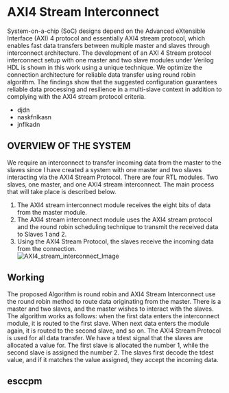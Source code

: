 # AXI4 Stream Interconnect 
System-on-a-chip (SoC) designs depend on the Advanced eXtensible Interface (AXI) 4 protocol and essentially AXI4 stream protocol, which enables fast data transfers between multiple master and slaves through interconnect architecture. The development of an AXI 4 Stream protocol interconnect setup with one master and two slave modules under Verilog HDL is shown in this work using a unique technique. We optimize the connection architecture for reliable data transfer using round robin algorithm. The findings show that the suggested configuration guarantees reliable data processing and resilience in a multi-slave context in addition to complying with the AXI4 stream protocol criteria.
- djdn
- naskfnlkasn
- jnflkadn
## OVERVIEW OF THE SYSTEM
We require an interconnect to transfer incoming data from the master to the slaves since I have created a system with one master and two slaves interacting via the AXI4 Stream Protocol. There are four RTL modules. Two slaves, one master, and one AXI4 stream interconnect.
The main process that will take place is described below.
1. The AXI4 stream interconnect module receives the eight bits of data from the master module. 
2. The AXI4 stream interconnect module uses the AXI4 stream protocol and the round robin scheduling technique to transmit the received data to Slaves 1 and 2.
3. Using the AXI4 Stream Protocol, the slaves receive the incoming data from the connection.  
![AXI4_stream_interconnect_Image](https://github.com/prajwal2416/AXI4-Stream-Interconeect/assets/144794293/00c17fe2-12a0-47f3-b991-579b50c0505f)
## Working 
The proposed Algorithm is round robin and AXI4 Stream Interconnect use the round robin method to route data originating from the master. There is a master and two slaves, and the master wishes to interact with the slaves. The algorithm works as follows: when the first data enters the interconnect module, it is routed to the first slave. When next data enters the module again, it is routed to the second slave, and so on. The AXI4 Stream Protocol is used for all data transfer. We have a tdest signal that the slaves are allocated a value for. The first slave is allocated the number 1, while the second slave is assigned the number 2. The slaves first decode the tdest value, and if it matches the value assigned, they accept the incoming data.
## esccpm
